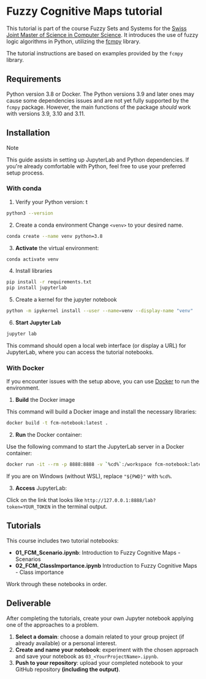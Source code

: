 # Fuzzy Cognitive Maps tutorial

This tutorial is part of the course Fuzzy Sets and Systems for the [Swiss Joint Master of Science in Computer Science](https://mcs.unibnf.ch/). It introduces the use of fuzzy logic algorithms in Python, utilizing the [fcmpy](https://github.com/SamvelMK/FCMpy) library.

The tutorial instructions are based on examples provided by the `fcmpy` library.

## Requirements

Python version 3.8 or Docker. The Python versions 3.9 and later ones may cause some dependencies issues and are not yet fully supported by the `fcmpy` package.
However, the main functions of the package _should_ work with versions 3.9, 3.10 and 3.11.

## Installation

> [!NOTE]
> This guide assists in setting up JupyterLab and Python dependencies. 
> If you're already comfortable with Python, feel free to use your preferred setup process.


### With conda

1. Verify your Python version:
t
```bash
python3 --version
```

2. Create a conda environment
Change `<venv>` to your desired name.

```bash
conda create --name venv python=3.8
```

3. **Activate** the virtual environment:
```bash
conda activate venv
```

4. Install libraries
```bash
pip install -r requirements.txt
pip install jupyterlab
```

5. Create a kernel for the jupyter notebook
```bash
python -m ipykernel install --user --name=venv --display-name "venv"
```

6. **Start Jupyter Lab**
```bash
jupyter lab
```
This command should open a local web interface (or display a URL) for JupyterLab, where you can access the tutorial notebooks.

### With Docker

If you encounter issues with the setup above, you can use [Docker](https://docs.docker.com/get-docker/) to run the environment.

1. **Build** the Docker image

This command will build a Docker image and install the necessary libraries:

```bash
docker build -t fcm-notebook:latest .
```

2. **Run** the Docker container:

Use the following command to start the JupyterLab server in a Docker container:

```bash
docker run -it --rm -p 8888:8888 -v `%cd%`:/workspace fcm-notebook:latest
```

If you are on Windows (without WSL), replace `"${PWD}"` with `%cd%`.

3. **Access** JupyterLab:

Click on the link that looks like `http://127.0.0.1:8888/lab?token=YOUR_TOKEN` in the terminal output.


## Tutorials
This course includes two tutorial notebooks:
* **01_FCM_Scenario.ipynb**: Introduction to Fuzzy Cognitive Maps - Scenarios
* **02_FCM_ClassImportance.ipynb** Introduction to Fuzzy Cognitive Maps - Class importance

Work through these notebooks in order.

## Deliverable

After completing the tutorials, create your own Jupyter notebook applying one of the approaches to a problem.

1. **Select a domain**: choose a domain related to your group project (if already available) or a personal interest.
2. **Create and name your notebook**: experiment with the chosen approach and save your notebook as `03_<YourProjectName>.ipynb`.
3. **Push to your repository**: upload your completed notebook to your GitHub repository **(including the output)**.